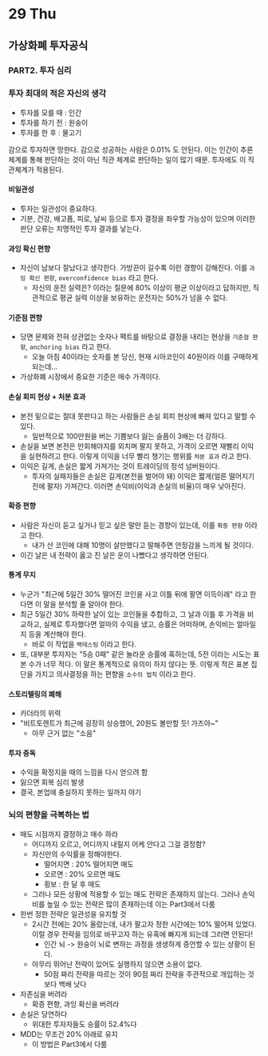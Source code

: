 # 29 Thu

## 가상화폐 투자공식

### PART2. 투자 심리

### 투자 최대의 적은 자신의 생각

* 투자를 모를 때 : 인간
* 투자를 하기 전 : 원숭이
* 투자를 한 후 : 물고기

감으로 투자하면 망한다. 감으로 성공하는 사람은 0.01% 도 안된다. 이는 인간이 추론 체계를 통해 판단하는 것이 아닌 직관 체계로 판단하는 일이 많기 때문. 투자에도 이 직관체계가 적용된다.

#### 비일관성

* 투자는 일관성이 중요하다.
* 기분, 건강, 배고픔, 피로, 날씨 등으로 투자 결정을 좌우할 가능성이 있으며 이러한 판단 오류는 치명적인 투자 결과를 낳는다.

#### 과잉 확신 편향

* 자신이 남보다 잘났다고 생각한다. 가방끈이 길수록 이런 경향이 강해진다. 이를 `과잉 확신 편향`, `overconfidence bias` 라고 한다.
  * 자신의 운전 실력은? 이라는 질문에 80% 이상이 평균 이상이라고 답하지만, 직관적으로 평균 실력 이상을 보유하는 운전자는 50%가 넘을 수 없다.

#### 기준점 편향

* 당면 문제와 전혀 상관없는 숫자나 팩트를 바탕으로 결정을 내리는 현상을 `기준점 편향`, `anchoring bias` 라고 한다.
  * 오늘 아침 40이라는 숫자를 본 당신, 현재 시아코인이 40원이라 이를 구매하게 되는데...
* 가상화폐 시장에서 중요한 기준은 매수 가격이다.

#### 손실 회피 현상 + 처분 효과

* 본전 밑으로는 절대 못판다고 하는 사람들은 손실 회피 현상에 빠져 있다고 말할 수 있다.
  * 일반적으로 100만원을 버는 기쁨보다 잃는 슬픔이 3배는 더 강하다.
* 손실을 보면 본전은 만회해야지를 외치며 팔지 못하고, 가격이 오르면 재빨리 이익을 실현하려고 한다. 이렇게 이익을 너무 빨리 챙기는 행위를 `처분 효과` 라고 한다.
* 이익은 길게, 손실은 짧게 가져가는 것이 트레이딩의 정석 넘버원이다.
  * 투자의 실패자들은 손실은 길게\(본전을 벌어야 돼\) 이익은 짧게\(얼른 떨어지기 전에 팔자\) 가져간다. 이러면 손익비\(이익과 손실의 비율\)이 매우 낮아진다.

#### 확증 편향

* 사람은 자신이 듣고 싶거나 믿고 싶은 말만 듣는 경향이 있는데, 이를 `확증 편향` 이라고 한다.
  * 내가 산 코인에 대해 10명이 살만했다고 말해주면 안정감을 느끼게 될 것이다.
* 이긴 날은 내 전략이 옳고 진 날은 운이 나빴다고 생각하면 안된다.

#### 통계 무지

* 누군가 "최근에 5일간 30% 떨어진 코인을 사고 이틀 뒤에 팔면 이득이래" 라고 한다면 이 말을 분석할 줄 알아야 한다.
* 최근 5일간 30% 하락한 날이 있는 코인들을 추합하고, 그 날과 이틀 후 가격을 비교하고, 실제로 투자했다면 얼마의 수익을 냈고, 승률은 어떠하며, 손익비는 얼마일지 등을 계산해야 한다.
  * 바로 이 작업을 `백테스팅` 이라고 한다.
* 또, 대부분 투자자는 "5승 0패" 같은 놀라운 승률에 혹하는데, 5전 이라는 시도는 표본 수가 너무 적다. 이 말은 통계적으로 유의미 하지 않다는 뜻. 이렇게 적은 표본 집단을 가지고 의사결정을 하는 편향을 `소수의 법칙` 이라고 한다.

#### 스토리텔링의 폐해

* 카더라의 위력
* "비트토렌트가 최근에 굉장히 상승했어, 20원도 볼만할 듯! 가즈아~"
  * 아무 근거 없는 "소음"

#### 투자 중독

* 수익을 확정지을 때의 느낌을 다시 얻으려 함
* 잃으면 회복 심리 발생
* 결국, 본업에 충실하지 못하는 일까지 야기

### 뇌의 편향을 극복하는 법

* 매도 시점까지 결정하고 매수 하라
  * 어디까지 오르고, 어디까지 내릴지 어케 안다고 그걸 결정함?
  * 자신만의 수익률을 정해야한다.
    * 떨어지면 : 20% 떨어지면 매도
    * 오르면 : 20% 오르면 매도
    * 횡보 : 한 달 후 매도
  * 그러나 모든 상황에 적용할 수 있는 매도 전략은 존재하지 않는다. 그러나 손익비를 높일 수 있는 전략은 많이 존재하는데 이는 Part3에서 다룸
* 한번 정한 전략은 일관성을 유지할 것
  * 2시간 전에는 20% 올랐는데, 내가 팔고자 정한 시간에는 10% 떨어져 있었다. 이럴 경우 전략을 임의로 바꾸고자 하는 유혹에 빠지게 되는데 그러면 안된다!
    * 인간 뇌 -&gt; 원숭이 뇌로 변하는 과정을 생생하게 증언할 수 있는 상황이 된다.
  * 아무리 뛰어난 전략이 있어도 실행하지 않으면 소용이 없다.
    * 50점 짜리 전략을 따르는 것이 90점 짜리 전략을 주관적으로 개입하는 것보다 백배 낫다
* 자존심을 버려라
  * 확증 편향, 과잉 확신을 버려라
* 손실은 당연하다
  * 위대한 투자자들도 승률이 52.4%다
* MDD는 무조건 20% 아래로 유지
  * 이 방법은 Part3에서 다룸

